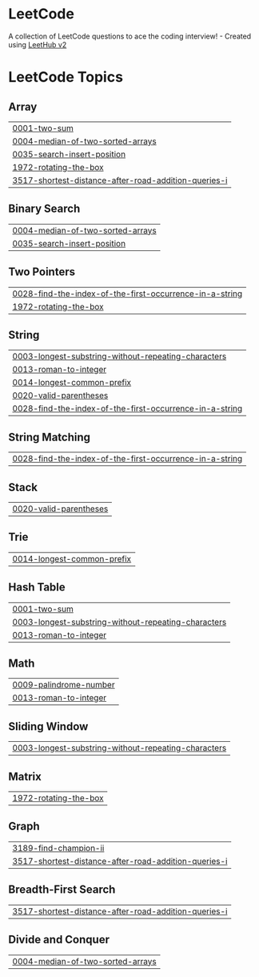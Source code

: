 # LeetCode
A collection of LeetCode questions to ace the coding interview! - Created using [LeetHub v2](https://github.com/arunbhardwaj/LeetHub-2.0)

<!---LeetCode Topics Start-->
# LeetCode Topics
## Array
|  |
| ------- |
| [0001-two-sum](https://github.com/ZXAfromOVERWORLD/LeetCode/tree/master/0001-two-sum) |
| [0004-median-of-two-sorted-arrays](https://github.com/ZXAfromOVERWORLD/LeetCode/tree/master/0004-median-of-two-sorted-arrays) |
| [0035-search-insert-position](https://github.com/ZXAfromOVERWORLD/LeetCode/tree/master/0035-search-insert-position) |
| [1972-rotating-the-box](https://github.com/ZXAfromOVERWORLD/LeetCode/tree/master/1972-rotating-the-box) |
| [3517-shortest-distance-after-road-addition-queries-i](https://github.com/ZXAfromOVERWORLD/LeetCode/tree/master/3517-shortest-distance-after-road-addition-queries-i) |
## Binary Search
|  |
| ------- |
| [0004-median-of-two-sorted-arrays](https://github.com/ZXAfromOVERWORLD/LeetCode/tree/master/0004-median-of-two-sorted-arrays) |
| [0035-search-insert-position](https://github.com/ZXAfromOVERWORLD/LeetCode/tree/master/0035-search-insert-position) |
## Two Pointers
|  |
| ------- |
| [0028-find-the-index-of-the-first-occurrence-in-a-string](https://github.com/ZXAfromOVERWORLD/LeetCode/tree/master/0028-find-the-index-of-the-first-occurrence-in-a-string) |
| [1972-rotating-the-box](https://github.com/ZXAfromOVERWORLD/LeetCode/tree/master/1972-rotating-the-box) |
## String
|  |
| ------- |
| [0003-longest-substring-without-repeating-characters](https://github.com/ZXAfromOVERWORLD/LeetCode/tree/master/0003-longest-substring-without-repeating-characters) |
| [0013-roman-to-integer](https://github.com/ZXAfromOVERWORLD/LeetCode/tree/master/0013-roman-to-integer) |
| [0014-longest-common-prefix](https://github.com/ZXAfromOVERWORLD/LeetCode/tree/master/0014-longest-common-prefix) |
| [0020-valid-parentheses](https://github.com/ZXAfromOVERWORLD/LeetCode/tree/master/0020-valid-parentheses) |
| [0028-find-the-index-of-the-first-occurrence-in-a-string](https://github.com/ZXAfromOVERWORLD/LeetCode/tree/master/0028-find-the-index-of-the-first-occurrence-in-a-string) |
## String Matching
|  |
| ------- |
| [0028-find-the-index-of-the-first-occurrence-in-a-string](https://github.com/ZXAfromOVERWORLD/LeetCode/tree/master/0028-find-the-index-of-the-first-occurrence-in-a-string) |
## Stack
|  |
| ------- |
| [0020-valid-parentheses](https://github.com/ZXAfromOVERWORLD/LeetCode/tree/master/0020-valid-parentheses) |
## Trie
|  |
| ------- |
| [0014-longest-common-prefix](https://github.com/ZXAfromOVERWORLD/LeetCode/tree/master/0014-longest-common-prefix) |
## Hash Table
|  |
| ------- |
| [0001-two-sum](https://github.com/ZXAfromOVERWORLD/LeetCode/tree/master/0001-two-sum) |
| [0003-longest-substring-without-repeating-characters](https://github.com/ZXAfromOVERWORLD/LeetCode/tree/master/0003-longest-substring-without-repeating-characters) |
| [0013-roman-to-integer](https://github.com/ZXAfromOVERWORLD/LeetCode/tree/master/0013-roman-to-integer) |
## Math
|  |
| ------- |
| [0009-palindrome-number](https://github.com/ZXAfromOVERWORLD/LeetCode/tree/master/0009-palindrome-number) |
| [0013-roman-to-integer](https://github.com/ZXAfromOVERWORLD/LeetCode/tree/master/0013-roman-to-integer) |
## Sliding Window
|  |
| ------- |
| [0003-longest-substring-without-repeating-characters](https://github.com/ZXAfromOVERWORLD/LeetCode/tree/master/0003-longest-substring-without-repeating-characters) |
## Matrix
|  |
| ------- |
| [1972-rotating-the-box](https://github.com/ZXAfromOVERWORLD/LeetCode/tree/master/1972-rotating-the-box) |
## Graph
|  |
| ------- |
| [3189-find-champion-ii](https://github.com/ZXAfromOVERWORLD/LeetCode/tree/master/3189-find-champion-ii) |
| [3517-shortest-distance-after-road-addition-queries-i](https://github.com/ZXAfromOVERWORLD/LeetCode/tree/master/3517-shortest-distance-after-road-addition-queries-i) |
## Breadth-First Search
|  |
| ------- |
| [3517-shortest-distance-after-road-addition-queries-i](https://github.com/ZXAfromOVERWORLD/LeetCode/tree/master/3517-shortest-distance-after-road-addition-queries-i) |
## Divide and Conquer
|  |
| ------- |
| [0004-median-of-two-sorted-arrays](https://github.com/ZXAfromOVERWORLD/LeetCode/tree/master/0004-median-of-two-sorted-arrays) |
<!---LeetCode Topics End-->